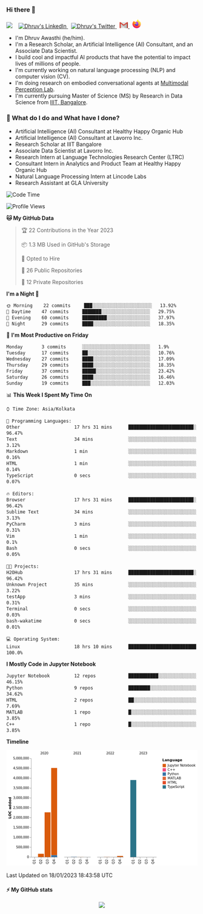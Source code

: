 ### Hi there 👋
![](https://komarev.com/ghpvc/?username=DhruvAwasthi&style=flat&label=VISITORS)&nbsp; &nbsp; 
<a href="https://www.linkedin.com/in/dhruv-awasthi/">
  <img alt="Dhruv's LinkedIn" width="22px" src="https://raw.githubusercontent.com/peterthehan/peterthehan/master/assets/linkedin.svg" />
</a> &nbsp; 
<a href="https://twitter.com/_dhruvawasthi">
  <img alt="Dhruv's Twitter" width="22px" src="https://raw.githubusercontent.com/peterthehan/peterthehan/master/assets/twitter.svg" >
</a> &nbsp; 
<a href="mailto: dhruvawasthicc@gmail.com">
  <img alt="Dhruv's Email" width="22px" src="https://github.com/raivo-otp/issuer-icons/blob/f2007535e72276907bb7d9b64c31304c83c0f043/vectors/google.com/google-gmail.svg">
</a> &nbsp;
<a href="http://dhruvawasthi.com">
  <img alt="Dhruv's Website" width="22px" src="https://github.com/raivo-otp/issuer-icons/blob/f2007535e72276907bb7d9b64c31304c83c0f043/vectors/firefox.com/firefox.svg">
</a>
  
- I'm Dhruv Awasthi (he/him).  
- I'm a Research Scholar, an Artificial Intelligence (AI) Consultant, and an Associate Data Scientist.   
- I build cool and impactful AI products that have the potential to impact lives of millions of people.   
- I'm currently working on natural language processing (NLP) and computer vision (CV).  
- I'm doing research on embodied conversational agents at [Multimodal Perception Lab](http://mpl.iiitb.ac.in/).    
- I'm currently pursuing Master of Science (MS) by Research in Data Science from [IIIT, Bangalore](https://www.iiitb.ac.in/).   


### 🌱 What do I do and What have I done? 
- Artificial Intelligence (AI) Consultant at Healthy Happy Organic Hub
- Artificial Intelligence (AI) Consultant at Lavorro Inc.
- Research Scholar at IIIT Bangalore
- Associate Data Scientist at Lavorro Inc.
- Research Intern at Language Technologies Research Center (LTRC)
- Consultant Intern in Analytics and Product Team at Healthy Happy Organic Hub
- Natural Language Processing Intern at Lincode Labs
- Research Assistant at GLA University


<!-- ### 📫 How to reach me?
- [LinkedIn](https://www.linkedin.com/in/dhruv-awasthi/) 
- [Twitter](https://twitter.com/_dhruvawasthi) 
- [Website](http://dhruvawasthi.com)
- [Email](dhruvawasthicc@gmail.com)  -->

<!-- #### 📊 This week I spent my time on: -->
<!--START_SECTION:waka-->
![Code Time](http://img.shields.io/badge/Code%20Time-49%20hrs%2012%20mins-blue)

![Profile Views](http://img.shields.io/badge/Profile%20Views-4-blue)

**🐱 My GitHub Data** 

> 🏆 22 Contributions in the Year 2023
 > 
> 📦 1.3 MB Used in GitHub's Storage 
 > 
> 💼 Opted to Hire
 > 
> 📜 26 Public Repositories 
 > 
> 🔑 12 Private Repositories  
 > 
**I'm a Night 🦉** 

```text
🌞 Morning    22 commits     ███░░░░░░░░░░░░░░░░░░░░░░   13.92% 
🌆 Daytime    47 commits     ███████░░░░░░░░░░░░░░░░░░   29.75% 
🌃 Evening    60 commits     █████████░░░░░░░░░░░░░░░░   37.97% 
🌙 Night      29 commits     ████░░░░░░░░░░░░░░░░░░░░░   18.35%

```
📅 **I'm Most Productive on Friday** 

```text
Monday       3 commits      ░░░░░░░░░░░░░░░░░░░░░░░░░   1.9% 
Tuesday      17 commits     ██░░░░░░░░░░░░░░░░░░░░░░░   10.76% 
Wednesday    27 commits     ████░░░░░░░░░░░░░░░░░░░░░   17.09% 
Thursday     29 commits     ████░░░░░░░░░░░░░░░░░░░░░   18.35% 
Friday       37 commits     █████░░░░░░░░░░░░░░░░░░░░   23.42% 
Saturday     26 commits     ████░░░░░░░░░░░░░░░░░░░░░   16.46% 
Sunday       19 commits     ███░░░░░░░░░░░░░░░░░░░░░░   12.03%

```


📊 **This Week I Spent My Time On** 

```text
⌚︎ Time Zone: Asia/Kolkata

💬 Programming Languages: 
Other                    17 hrs 31 mins      ████████████████████████░   96.47% 
Text                     34 mins             ░░░░░░░░░░░░░░░░░░░░░░░░░   3.12% 
Markdown                 1 min               ░░░░░░░░░░░░░░░░░░░░░░░░░   0.16% 
HTML                     1 min               ░░░░░░░░░░░░░░░░░░░░░░░░░   0.14% 
TypeScript               0 secs              ░░░░░░░░░░░░░░░░░░░░░░░░░   0.07%

🔥 Editors: 
Browser                  17 hrs 31 mins      ████████████████████████░   96.42% 
Sublime Text             34 mins             ░░░░░░░░░░░░░░░░░░░░░░░░░   3.13% 
PyCharm                  3 mins              ░░░░░░░░░░░░░░░░░░░░░░░░░   0.31% 
Vim                      1 min               ░░░░░░░░░░░░░░░░░░░░░░░░░   0.1% 
Bash                     0 secs              ░░░░░░░░░░░░░░░░░░░░░░░░░   0.05%

🐱‍💻 Projects: 
H2OHub                   17 hrs 31 mins      ████████████████████████░   96.42% 
Unknown Project          35 mins             ░░░░░░░░░░░░░░░░░░░░░░░░░   3.22% 
testApp                  3 mins              ░░░░░░░░░░░░░░░░░░░░░░░░░   0.31% 
Terminal                 0 secs              ░░░░░░░░░░░░░░░░░░░░░░░░░   0.03% 
bash-wakatime            0 secs              ░░░░░░░░░░░░░░░░░░░░░░░░░   0.01%

💻 Operating System: 
Linux                    18 hrs 10 mins      █████████████████████████   100.0%

```

**I Mostly Code in Jupyter Notebook** 

```text
Jupyter Notebook         12 repos            ███████████░░░░░░░░░░░░░░   46.15% 
Python                   9 repos             ████████░░░░░░░░░░░░░░░░░   34.62% 
HTML                     2 repos             ██░░░░░░░░░░░░░░░░░░░░░░░   7.69% 
MATLAB                   1 repo              █░░░░░░░░░░░░░░░░░░░░░░░░   3.85% 
C++                      1 repo              █░░░░░░░░░░░░░░░░░░░░░░░░   3.85%

```


**Timeline**

![Chart not found](https://raw.githubusercontent.com/DhruvAwasthi/DhruvAwasthi/main/charts/bar_graph.png) 


 Last Updated on 18/01/2023 18:43:58 UTC
<!--END_SECTION:waka-->

<!-- #### :zap: Top langauges
<p align="center"><img src="https://github-readme-stats.vercel.app/api/top-langs/?username=DhruvAwasthi&layout=compact&hide=jupyter%20notebook"/>
 -->

#### :zap: My GitHub stats  
<p align="center"> <img src="https://github-readme-stats-git-masterrstaa-rickstaa.vercel.app/api?username=DhruvAwasthi&&count_private=true&show_icons=true)"/>


<!--
**DhruvAwasthi/DhruvAwasthi** is a ✨ _special_ ✨ repository because its `README.md` (this file) appears on your GitHub profile.

Here are some ideas to get you started:

- 🔭 I’m currently working on natural language processing, and computer vision.
- 🌱 I’m currently learning 
- 👯 I’m looking to collaborate on ...
- 🤔 I’m looking for help with ...
- 💬 Ask me about ...
- 📫 How to reach me: ...
- 😄 Pronouns: ...
- ⚡ Fun fact: ...
-->
